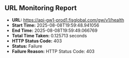 ## URL Monitoring Report

- **URL:** https://api-gw1-prod1.fisglobal.com/gw/v1/health
- **Start Time:** 2025-08-08T19:59:48.941056
- **End Time:** 2025-08-08T19:59:49.066769
- **Total Time Taken:** 0.125713 seconds
- **HTTP Status Code:** 403
- **Status:** Failure
- **Failure Reason:** HTTP Status Code: 403
